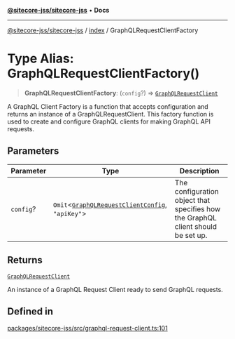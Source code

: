 [**@sitecore-jss/sitecore-jss**](../../README.md) • **Docs**

***

[@sitecore-jss/sitecore-jss](../../README.md) / [index](../README.md) / GraphQLRequestClientFactory

# Type Alias: GraphQLRequestClientFactory()

> **GraphQLRequestClientFactory**: (`config`?) => [`GraphQLRequestClient`](../classes/GraphQLRequestClient.md)

A GraphQL Client Factory is a function that accepts configuration and returns an instance of a GraphQLRequestClient.
This factory function is used to create and configure GraphQL clients for making GraphQL API requests.

## Parameters

| Parameter | Type | Description |
| ------ | ------ | ------ |
| `config`? | `Omit`\<[`GraphQLRequestClientConfig`](GraphQLRequestClientConfig.md), `"apiKey"`\> | The configuration object that specifies how the GraphQL client should be set up. |

## Returns

[`GraphQLRequestClient`](../classes/GraphQLRequestClient.md)

An instance of a GraphQL Request Client ready to send GraphQL requests.

## Defined in

[packages/sitecore-jss/src/graphql-request-client.ts:101](https://github.com/Sitecore/jss/blob/66dbe29bcafc730605f916c533e5227741eba3b6/packages/sitecore-jss/src/graphql-request-client.ts#L101)
